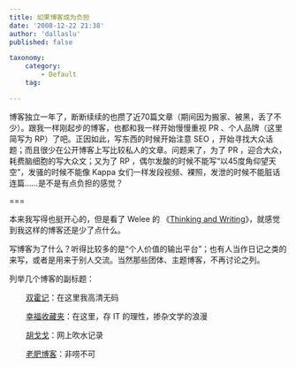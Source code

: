 ```yaml
---
title: 如果博客成为负担
date: '2008-12-22 21:38'
author: 'dallaslu'
published: false

taxonomy:
    category:
        - Default
    tag:

---
```

博客独立一年了，断断续续的也攒了近70篇文章（期间因为搬家、被黑，丢了不少）。跟我一样刚起步的博客，也都和我一样开始慢慢重视 PR 、个人品牌（这里简写为 RP）了吧。正因如此，写东西的时候开始注意 SEO ，开始寻找大众话题；而且很少在公开博客上写比较私人的文章。问题来了，为了 PR ，迎合大众，耗费脑细胞的写大众文；又为了 RP ，偶尔发酸的时候不能写“以45度角仰望天空”，发骚的时候不能像 Kappa 女们一样发段视频、裸照，发泄的时候不能脏话连篇……是不是有点负担的感觉？

===

本来我写得也挺开心的，但是看了 Welee 的 《<a href="http://welee.org/thinking-and-writing/" target="_blank">Thinking and Writing</a>》，就感觉到我这样的博客还是少了点什么。
<!--easy2hide{[enable:true],[anycommentor:你好！！！],[current_commentor:]\}-->
写博客为了什么？听得比较多的是“个人价值的输出平台”；也有人当作日记之类的来写，或者是用来于别人交流。当然那些团体、主题博客，不再讨论之列。

列举几个博客的副标题：

<p style="padding-left: 30px"><a href="http://doublehuo.cn/" target="_blank">双霍记</a>：在这里我高清无码</p>

<p style="padding-left: 30px"><a href="http://www.happinesz.cn/" target="_blank">幸福收藏夹</a>：在这里，存 IT 的理性，掺杂文学的浪漫</p>

<p style="padding-left: 30px"><a href="http://hugege.com" target="_blank">胡戈戈</a>：网上吹水记录</p>

<p style="padding-left: 30px"><a href="http://fisio.cn" target="_blank">老肥博客</a>：非唠不可</p>

